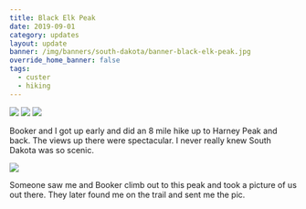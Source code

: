 ```yaml
---
title: Black Elk Peak
date: 2019-09-01
category: updates
layout: update
banner: /img/banners/south-dakota/banner-black-elk-peak.jpg
override_home_banner: false
tags:
  - custer
  - hiking
---
```


<div class="img-slider">
    <img src="{{ site.cdn }}/img/updates/south-dakota/black-elk-peak/bep-1.jpg">
    <img src="{{ site.cdn }}/img/updates/south-dakota/black-elk-peak/bep-2.jpg">
    <img src="{{ site.cdn }}/img/updates/south-dakota/black-elk-peak/bep-3.jpg">
</div>

Booker and I got up early and did an 8 mile hike up to Harney Peak and back. The views up there were spectacular. I never really knew South Dakota was so scenic.

<img src="{{ site.cdn }}/img/updates/south-dakota/black-elk-peak/me-and-book-on-peak.jpg">

Someone saw me and Booker climb out to this peak and took a picture of us out there. They later found me on the trail and sent me the pic.
